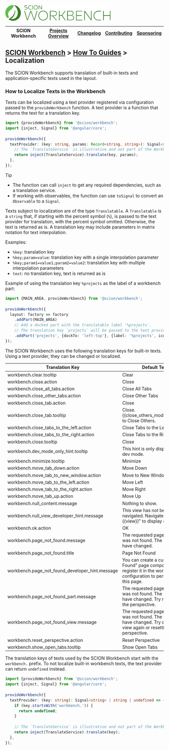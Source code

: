 <a href="/README.md"><img src="/resources/branding/scion-workbench-banner.svg" height="50" alt="SCION Workbench"></a>

| SCION Workbench | [Projects Overview][menu-projects-overview] | [Changelog][menu-changelog] | [Contributing][menu-contributing] | [Sponsoring][menu-sponsoring] |  
|-----------------|---------------------------------------------|-----------------------------|-----------------------------------|-------------------------------|

## [SCION Workbench][menu-home] > [How To Guides][menu-how-to] > Localization

The SCION Workbench supports translation of built-in texts and application-specific texts used in the layout.

### How to Localize Texts in the Workbench
Texts can be localized using a text provider registered via configuration passed to the `provideWorkbench` function.
A text provider is a function that returns the text for a translation key.

```ts
import {provideWorkbench} from '@scion/workbench';
import {inject, Signal} from '@angular/core';

provideWorkbench({
  textProvider: (key: string, params: Record<string, string>): Signal<string> | string | undefined => {
    // The `TranslateService` is illustrative and not part of the Workbench API.
    return inject(TranslateService).translate(key, params);
  },
});
```

> [!TIP]
> - The function can call `inject` to get any required dependencies, such as a translation service.
> - If working with observables, the function can use `toSignal` to convert an `Observable` to a `Signal`.

Texts subject to localization are of the type `Translatable`. A `Translatable` is a `string` that, if starting with the percent symbol (`%`), is passed to the text provider for translation, with the percent symbol omitted.
Otherwise, the text is returned as is. A translation key may include parameters in matrix notation for text interpolation.

Examples:
- `%key`: translation key
- `%key;param=value`: translation key with a single interpolation parameter
- `%key;param1=value1;param2=value2`: translation key with multiple interpolation parameters
- `text`: no translation key, text is returned as is

Example of using the translation key `%projects` as the label of a workbench part:

```ts
import {MAIN_AREA, provideWorkbench} from '@scion/workbench';

provideWorkbench({
  layout: factory => factory
    .addPart(MAIN_AREA)
    // Add a docked part with the translatable label '%projects'.
    // The translation key `projects` will be passed to the text provider for translation.   
    .addPart('projects', {dockTo: 'left-top'}, {label: '%projects', icon: 'project'}),
});

```

The SCION Workbench uses the following translation keys for built-in texts. Using a text provider, they can be changed or localized.

| Translation Key                                 | Default Text                                                                                                                  |
|-------------------------------------------------|-------------------------------------------------------------------------------------------------------------------------------|
| workbench.clear.tooltip                         | Clear                                                                                                                         |
| workbench.close.action                          | Close                                                                                                                         |
| workbench.close_all_tabs.action                 | Close All Tabs                                                                                                                |
| workbench.close_other_tabs.action               | Close Other Tabs                                                                                                              |
| workbench.close_tab.action                      | Close                                                                                                                         |
| workbench.close_tab.tooltip                     | Close. {{close_others_modifier}}+Click to Close Others.                                                                       |                                                                    
| workbench.close_tabs_to_the_left.action         | Close Tabs to the Left                                                                                                        |
| workbench.close_tabs_to_the_right.action        | Close Tabs to the Right                                                                                                       |
| workbench.close.tooltip                         | Close                                                                                                                         |
| workbench.dev_mode_only_hint.tooltip            | This hint is only displayed in dev mode.                                                                                      |
| workbench.minimize.tooltip                      | Minimize                                                                                                                      |
| workbench.move_tab_down.action                  | Move Down                                                                                                                     |
| workbench.move_tab_to_new_window.action         | Move to New Window                                                                                                            |
| workbench.move_tab_to_the_left.action           | Move Left                                                                                                                     |
| workbench.move_tab_to_the_right.action          | Move Right                                                                                                                    |
| workbench.move_tab_up.action                    | Move Up                                                                                                                       |
| workbench.null_content.message                  | Nothing to show.                                                                                                              |
| workbench.null_view_developer_hint.message      | This view has not been navigated. Navigate the view "{{view}}" to display content.                                            |
| workbench.ok.action                             | OK                                                                                                                            |
| workbench.page_not_found.message                | The requested page {{path}} was not found. The URL may have changed.                                                          |
| workbench.page_not_found.title                  | Page Not Found                                                                                                                |
| workbench.page_not_found_developer_hint.message | You can create a custom "Not Found" page component and register it in the workbench configuration to personalize this page.   |
| workbench.page_not_found_part.message           | The requested page {{path}} was not found. The URL may have changed. Try resetting the perspective.                           |
| workbench.page_not_found_view.message           | The requested page {{path}} was not found. The URL may have changed. Try opening the view again or resetting the perspective. |
| workbench.reset_perspective.action              | Reset Perspective                                                                                                             |
| workbench.show_open_tabs.tooltip                | Show Open Tabs                                                                                                                |

The translation keys of texts used by the SCION Workbench start with the `workbench.` prefix. To not localize built-in workbench texts, the text provider can return `undefined` instead.

```ts
import {provideWorkbench} from '@scion/workbench';
import {inject, Signal} from '@angular/core';

provideWorkbench({
  textProvider: (key: string): Signal<string> | string | undefined => {
    if (key.startsWith('workbench.')) {
      return undefined;
    }

    // The `TranslateService` is illustrative and not part of the Workbench API.
    return inject(TranslateService).translate(key);
  },
});
```
[menu-how-to]: /docs/site/howto/how-to.md
[menu-home]: /README.md
[menu-projects-overview]: /docs/site/projects-overview.md
[menu-changelog]: /docs/site/changelog.md
[menu-contributing]: /CONTRIBUTING.md
[menu-sponsoring]: /docs/site/sponsoring.md
